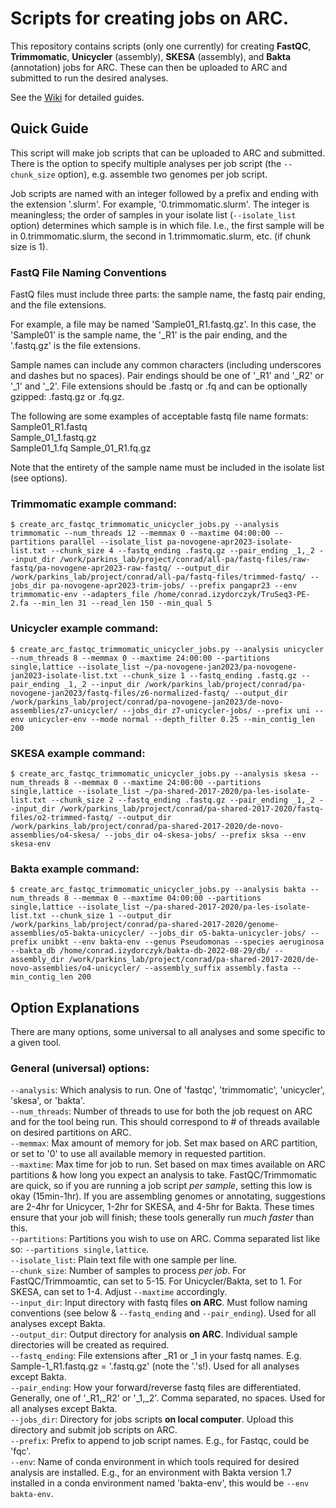# Scripts for creating jobs on ARC.

This repository contains scripts (only one currently) for creating **FastQC**, **Trimmomatic**, **Unicycler** (assembly), **SKESA** (assembly), and **Bakta** (annotation) jobs for ARC. These can then be uploaded to ARC and submitted to run the desired analyses.

See the [Wiki](https://github.com/cizydorczyk/ARC/wiki) for detailed guides.

## Quick Guide
This script will make job scripts that can be uploaded to ARC and submitted. There is the option to specify multiple analyses per job script (the `--chunk_size` option), e.g. assemble two genomes per job script.  

Job scripts are named with an integer followed by a prefix and ending with the extension '.slurm'. For example, '0.trimmomatic.slurm'. The integer is meaningless; the order of samples in your isolate list (`--isolate_list` option) determines which sample is in which file. I.e., the first sample will be in 0.trimmomatic.slurm, the second in 1.trimmomatic.slurm, etc. (if chunk size is 1).  

### FastQ File Naming Conventions
FastQ files must include three parts: the sample name, the fastq pair ending, and the file extensions.  

For example, a file may be named 'Sample01_R1.fastq.gz'. In this case, the 'Sample01' is the sample name, the '\_R1' is the pair ending, and the '.fastq.gz' is the file extensions.

Sample names can include any common characters (including underscores and dashes but no spaces). Pair endings should be one of '\_R1' and '\_R2' or '\_1' and '\_2'. File extensions should be .fastq or .fq and can be optionally gzipped: .fastq.gz or .fq.gz.

The following are some examples of acceptable fastq file name formats:  
Sample01_R1.fastq  
Sample_01_1.fastq.gz  
Sample01_1.fq 
Sample_01_R1.fq.gz  

Note that the entirety of the sample name must be included in the isolate list (see options).  


### Trimmomatic example command:

```
$ create_arc_fastqc_trimmomatic_unicycler_jobs.py --analysis trimmomatic --num_threads 12 --memmax 0 --maxtime 04:00:00 --partitions parallel --isolate_list pa-novogene-apr2023-isolate-list.txt --chunk_size 4 --fastq_ending .fastq.gz --pair_ending _1,_2 --input_dir /work/parkins_lab/project/conrad/all-pa/fastq-files/raw-fastq/pa-novogene-apr2023-raw-fastq/ --output_dir /work/parkins_lab/project/conrad/all-pa/fastq-files/trimmed-fastq/ --jobs_dir pa-novogene-apr2023-trim-jobs/ --prefix pangapr23 --env trimmomatic-env --adapters_file /home/conrad.izydorczyk/TruSeq3-PE-2.fa --min_len 31 --read_len 150 --min_qual 5
```

### Unicycler example command:

```
$ create_arc_fastqc_trimmomatic_unicycler_jobs.py --analysis unicycler --num_threads 8 --memmax 0 --maxtime 24:00:00 --partitions single,lattice --isolate_list ~/pa-novogene-jan2023/pa-novogene-jan2023-isolate-list.txt --chunk_size 1 --fastq_ending .fastq.gz --pair_ending _1,_2 --input_dir /work/parkins_lab/project/conrad/pa-novogene-jan2023/fastq-files/z6-normalized-fastq/ --output_dir /work/parkins_lab/project/conrad/pa-novogene-jan2023/de-novo-assemblies/z7-unicycler/ --jobs_dir z7-unicycler-jobs/ --prefix uni --env unicycler-env --mode normal --depth_filter 0.25 --min_contig_len 200
```

### SKESA example command:

```
$ create_arc_fastqc_trimmomatic_unicycler_jobs.py --analysis skesa --num_threads 8 --memmax 0 --maxtime 24:00:00 --partitions single,lattice --isolate_list ~/pa-shared-2017-2020/pa-les-isolate-list.txt --chunk_size 2 --fastq_ending .fastq.gz --pair_ending _1,_2 --input_dir /work/parkins_lab/project/conrad/pa-shared-2017-2020/fastq-files/o2-trimmed-fastq/ --output_dir /work/parkins_lab/project/conrad/pa-shared-2017-2020/de-novo-assemblies/o4-skesa/ --jobs_dir o4-skesa-jobs/ --prefix sksa --env skesa-env
```

### Bakta example command:

```
$ create_arc_fastqc_trimmomatic_unicycler_jobs.py --analysis bakta --num_threads 8 --memmax 0 --maxtime 04:00:00 --partitions single,lattice --isolate_list ~/pa-shared-2017-2020/pa-les-isolate-list.txt --chunk_size 1 --output_dir /work/parkins_lab/project/conrad/pa-shared-2017-2020/genome-assemblies/o5-bakta-unicycler/ --jobs_dir o5-bakta-unicycler-jobs/ --prefix unibkt --env bakta-env --genus Pseudomonas --species aeruginosa --bakta_db /home/conrad.izydorczyk/bakta-db-2022-08-29/db/ --assembly_dir /work/parkins_lab/project/conrad/pa-shared-2017-2020/de-novo-assemblies/o4-unicycler/ --assembly_suffix assembly.fasta --min_contig_len 200
```

## Option Explanations
There are many options, some universal to all analyses and some specific to a given tool.

### General (universal) options:
`--analysis`: Which analysis to run. One of 'fastqc', 'trimmomatic', 'unicycler', 'skesa', or 'bakta'.  
`--num_threads`: Number of threads to use for both the job request on ARC and for the tool being run. This should correspond to # of threads available on desired partitions on ARC.  
`--memmax`: Max amount of memory for job. Set max based on ARC partition, or set to '0' to use all available memory in requested partition.  
`--maxtime`: Max time for job to run. Set based on max times available on ARC partitions & how long you expect an analysis to take. FastQC/Trimmomatic are quick, so if you are running a job script *per sample*, setting this low is okay (15min-1hr). If you are assembling genomes or annotating, suggestions are 2-4hr for Unicycer, 1-2hr for SKESA, and 4-5hr for Bakta. These times ensure that your job will finish; these tools generally run *much faster* than this.  
`--partitions`: Partitions you wish to use on ARC. Comma separated list like so: `--partitions single,lattice`.  
`--isolate_list`: Plain text file with one sample per line.  
`--chunk_size`: Number of samples to process *per job*. For FastQC/Trimmoamtic, can set to 5-15. For Unicycler/Bakta, set to 1. For SKESA, can set to 1-4. Adjust `--maxtime` accordingly.  
`--input_dir`: Input directory with fastq files **on ARC**. Must follow naming conventions (see below & `--fastq_ending` and `--pair_ending`). Used for all analyses except Bakta.  
`--output_dir`: Output directory for analysis **on ARC**. Individual sample directories will be created as required.  
`--fastq_ending`: File extensions after \_R1 or \_1 in your fastq names. E.g. Sample-1_R1.fastq.gz = '.fastq.gz' (note the '.'s!). Used for all analyses except Bakta.  
`--pair_ending`: How your forward/reverse fastq files are differentiated. Generally, one of '\_R1,\_R2' or '\_1,\_2'. Comma separated, no spaces. Used for all analyses except Bakta.  
`--jobs_dir`: Directory for jobs scripts **on local computer**. Upload this directory and submit job scripts on ARC.  
`--prefix`: Prefix to append to job script names. E.g., for Fastqc, could be 'fqc'.  
`--env`: Name of conda environment in which tools required for desired analysis are installed. E.g., for an environment with Bakta version 1.7 installed in a conda environment named 'bakta-env', this would be `--env bakta-env`.  















